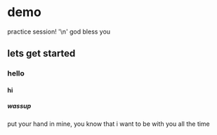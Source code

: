 # demo

practice session! '\n'
god bless you

## lets get started

### hello


#### hi
##### wassup
put your hand in mine, you know that i want to be with you all the time
